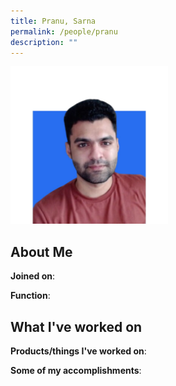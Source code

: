 ```yaml
---
title: Pranu, Sarna
permalink: /people/pranu
description: ""
---
```


<img src="/images/headshots/pranu.jpg" title="Pranu, Sarna" alt="Pranu, Sarna" style="width:50%;margin-left:0">

## About Me

**Joined on**: 

**Function**: 

## What I've worked on

**Products/things I've worked on**:


**Some of my accomplishments**:

